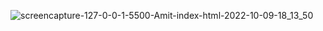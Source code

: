 ![screencapture-127-0-0-1-5500-Amit-index-html-2022-10-09-18_13_50](https://user-images.githubusercontent.com/73033545/194764931-9e3da316-d7c3-48b5-8881-2a2abadeb050.png)
